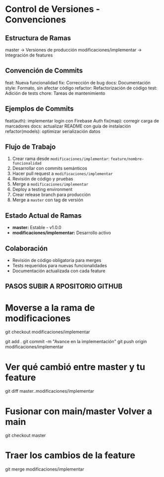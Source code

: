 # Control de Versiones - Convenciones

## Estructura de Ramas

master → Versiones de producción
modificaciones/implementar → Integración de features

## Convención de Commits

feat: Nueva funcionalidad
fix: Corrección de bug
docs: Documentación
style: Formato, sin afectar código
refactor: Refactorización de código
test: Adición de tests
chore: Tareas de mantenimiento

## Ejemplos de Commits

feat(auth): implementar login con Firebase Auth
fix(map): corregir carga de marcadores
docs: actualizar README con guía de instalación
refactor(models): optimizar serialización datos

## Flujo de Trabajo
1. Crear rama desde `modificaciones/implementar`: `feature/nombre-funcionalidad`
2. Desarrollar con commits semánticos
3. Hacer pull request a `modificaciones/implementar`
4. Revisión de código y pruebas
5. Merge a `modificaciones/implementar`
6. Deploy a testing environment
7. Crear release branch para producción
8. Merge a `master` con tag de versión

## Estado Actual de Ramas
- **master:** Estable - v1.0.0
- **modificaciones/implementar:** Desarrollo activo

## Colaboración
- Revisión de código obligatoria para merges
- Tests requeridos para nuevas funcionalidades
- Documentación actualizada con cada feature

## PASOS SUBIR A RPOSITORIO GITHUB

# Moverse a la rama de modificaciones
git checkout modificaciones/implementar

git add .
git commit -m "Avance en la implementación"
git push origin modificaciones/implementar

# Ver qué cambió entre master y tu feature
git diff master..modificaciones/implementar

# Fusionar con main/master Volver a main
git checkout master

# Traer los cambios de la feature
git merge modificaciones/implementar